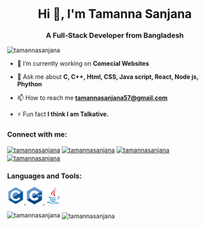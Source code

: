 <h1 align="center">Hi 👋, I'm Tamanna Sanjana</h1>
<h3 align="center">A Full-Stack Developer from Bangladesh</h3>
<p align="left"> <img src="https://komarev.com/ghpvc/?username=tamannasanjana&label=Profile%20views&color=0e75b6&style=flat" alt="tamannasanjana" /> </p>

- 🔭 I’m currently working on **Comecial Websites**

- 💬 Ask me about **C, C++, Html, CSS, Java script, React, Node js, Phython**

- 📫 How to reach me **tamannasanjana57@gmail.com**

- ⚡ Fun fact **I think I am Talkative.**

<h3 align="left">Connect with me:</h3>
<p align="left">
<a href="https://linkedin.com/in/tamannasanjana" target="blank"><img align="center" src="https://raw.githubusercontent.com/rahuldkjain/github-profile-readme-generator/master/src/images/icons/Social/linked-in-alt.svg" alt="tamannasanjana" height="30" width="40" /></a>
<a href="https://fb.com/tamannasanjana" target="blank"><img align="center" src="https://raw.githubusercontent.com/rahuldkjain/github-profile-readme-generator/master/src/images/icons/Social/facebook.svg" alt="tamannasanjana" height="30" width="40" /></a>
<a href="https://instagram.com/tamannasanjana" target="blank"><img align="center" src="https://raw.githubusercontent.com/rahuldkjain/github-profile-readme-generator/master/src/images/icons/Social/instagram.svg" alt="tamannasanjana" height="30" width="40" /></a>
<a href="https://www.codechef.com/users/tamannasanjana" target="blank"><img align="center" src="https://cdn.jsdelivr.net/npm/simple-icons@3.1.0/icons/codechef.svg" alt="tamannasanjana" height="30" width="40" /></a>
</p>

<h3 align="left">Languages and Tools:</h3>
<p align="left"> <a href="https://www.cprogramming.com/" target="_blank" rel="noreferrer"> <img src="https://raw.githubusercontent.com/devicons/devicon/master/icons/c/c-original.svg" alt="c" width="40" height="40"/> </a> <a href="https://www.w3schools.com/cpp/" target="_blank" rel="noreferrer"> <img src="https://raw.githubusercontent.com/devicons/devicon/master/icons/cplusplus/cplusplus-original.svg" alt="cplusplus" width="40" height="40"/> </a> <a href="https://www.java.com" target="_blank" rel="noreferrer"> <img src="https://raw.githubusercontent.com/devicons/devicon/master/icons/java/java-original.svg" alt="java" width="40" height="40"/> </a> </p>

<p><img align="left" src="https://github-readme-stats.vercel.app/api/top-langs?username=tamannasanjana&show_icons=true&locale=en&layout=compact" alt="tamannasanjana" /></p>

<p>&nbsp;<img align="center" src="https://github-readme-stats.vercel.app/api?username=tamannasanjana&show_icons=true&locale=en" alt="tamannasanjana" /></p>
